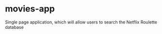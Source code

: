 # movies-app
Single page application, which will allow users to search the Netflix Roulette database
